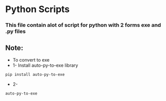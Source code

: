 # Python Scripts


### This file contain alot of script for python with 2 forms exe and .py files



## Note:
- To convert to exe
- 1- Install auto-py-to-exe library
```bash
pip install auto-py-to-exe
```
- 2-
```bash
auto-py-to-exe
```